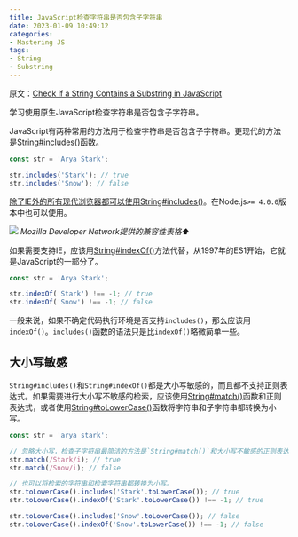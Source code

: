 ```yaml
---
title: JavaScript检查字符串是否包含子字符串
date: 2023-01-09 10:49:12
categories:
- Mastering JS
tags:
- String
- Substring
---
```


原文：[Check if a String Contains a Substring in JavaScript](https://masteringjs.io/tutorials/fundamentals/contains-substring)

学习使用原生JavaScript检查字符串是否包含子字符串。

<!-- more -->

JavaScript有两种常用的方法用于检查字符串是否包含子字符串。更现代的方法是[String#includes()](https://developer.mozilla.org/en-US/docs/Web/JavaScript/Reference/Global_Objects/String/includes)函数。

```javascript
const str = 'Arya Stark';

str.includes('Stark'); // true
str.includes('Snow'); // false
```

[除了IE外的所有现代浏览器都可以使用String#includes()](https://developer.mozilla.org/en-US/docs/Web/JavaScript/Reference/Global_Objects/String/includes#Browser_compatibility)。在Node.js`>= 4.0.0`版本中也可以使用。

![](/post-images/check-if-a-string-contains-a-substring-in-javascript-2023-01-09-11-03-49.png)
*Mozilla Developer Network提供的兼容性表格⬆*

如果需要支持IE，应该用[String#indexOf()](https://www.w3schools.com/jsref/jsref_indexof.asp)方法代替，从1997年的ES1开始，它就是JavaScript的一部分了。

```javascript
const str = 'Arya Stark';

str.indexOf('Stark') !== -1; // true
str.indexOf('Snow') !== -1; // false
```

一般来说，如果不确定代码执行环境是否支持`includes()`，那么应该用`indexOf()`。`includes()`函数的语法只是比`indexOf()`略微简单一些。

## 大小写敏感

`String#includes()`和`String#indexOf()`都是大小写敏感的，而且都不支持正则表达式。如果需要进行大小写不敏感的检索，应该使用[String#match()](https://developer.mozilla.org/en-US/docs/Web/JavaScript/Reference/Global_Objects/String/match)函数和正则表达式，或者使用[String#toLowerCase()](https://developer.mozilla.org/en-US/docs/Web/JavaScript/Reference/Global_Objects/String/toLowerCase)函数将字符串和子字符串都转换为小写。

```javascript
const str = 'arya stark';

// 忽略大小写，检查子字符串最简洁的方法是`String#match()`和大小写不敏感的正则表达式(i)
str.match(/Stark/i); // true
str.match(/Snow/i); // false

// 也可以将检索的字符串和检索字符串都转换为小写。
str.toLowerCase().includes('Stark'.toLowerCase()); // true
str.toLowerCase().indexOf('Stark'.toLowerCase()) !== -1; // true

str.toLowerCase().includes('Snow'.toLowerCase()); // false
str.toLowerCase().indexOf('Snow'.toLowerCase()) !== -1; // false
```
